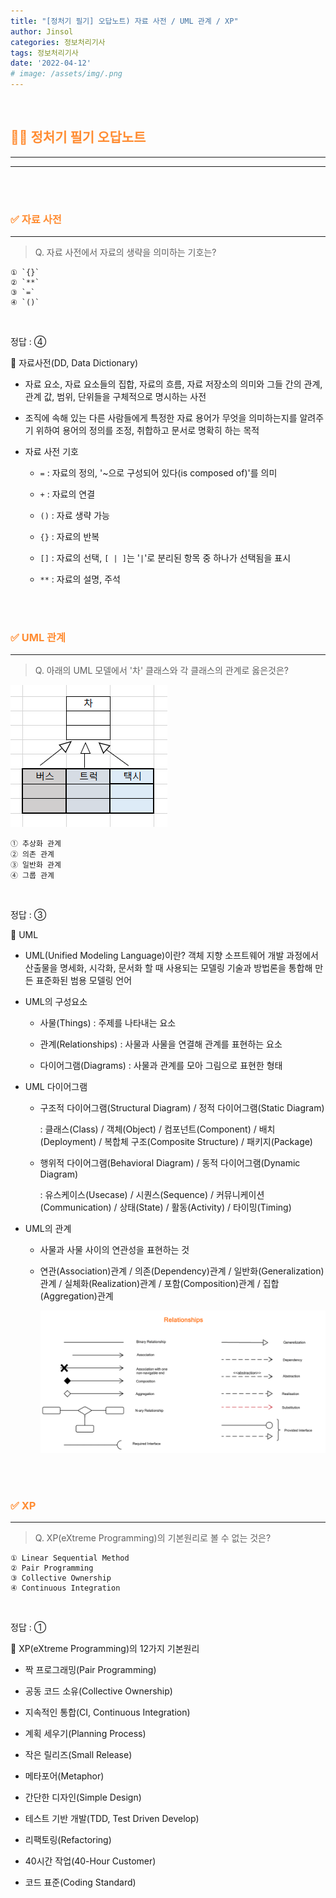 ```yaml
---
title: "[정처기 필기] 오답노트) 자료 사전 / UML 관계 / XP"
author: Jinsol
categories: 정보처리기사
tags: 정보처리기사
date: '2022-04-12'
# image: /assets/img/.png
---
```


<br>

## <span style="color:#FF8C32">**🤷‍♀️ 정처기 필기 오답노트**</span>
<hr>
<hr>

<br>
<br>

### <span style="color:#FF8C32">**✅ 자료 사전**</span>
<hr>

> Q. 자료 사전에서 자료의 생략을 의미하는 기호는?

    ① `{}`
    ② `**`
    ③ `=`
    ④ `()`

<br>

정답 : ④

🔎 자료사전(DD, Data Dictionary)

- 자료 요소, 자료 요소들의 집합, 자료의 흐름, 자료 저장소의 의미와 그들 간의 관계, 관계 값, 범위, 단위들을 구체적으로 명시하는 사전

- 조직에 속해 있는 다른 사람들에게 특정한 자료 용어가 무엇을 의미하는지를 알려주기 위하여 용어의 정의를 조정, 취합하고 문서로 명확히 하는 목적

- 자료 사전 기호

    - `=` : 자료의 정의, '~으로 구성되어 있다(is composed of)'를 의미

    - `+` : 자료의 연결
    
    - `()` : 자료 생략 가능

    - `{}` : 자료의 반복

    - `[]` : 자료의 선택, `[ | ]`는 '`|`'로 분리된 항목 중 하나가 선택됨을 표시
    
    - `**` : 자료의 설명, 주석
    
<br>
<br>

### <span style="color:#FF8C32">**✅ UML 관계**</span>
<hr>

> Q. 아래의 UML 모델에서 '차' 클래스와 각 클래스의 관계로 옳은것은?

![](/assets/img/umlrelationship_quiz.PNG)

    ① 추상화 관계
    ② 의존 관계
    ③ 일반화 관계
    ④ 그룹 관계

<br>

정답 : ③

🔎 UML

- UML(Unified Modeling Language)이란? 객체 지향 소프트웨어 개발 과정에서 산출물을 명세화, 시각화, 문서화 할 때 사용되는 모델링 기술과 방법론을 통합해 만든 표준화된 범용 모델링 언어

- UML의 구성요소

    - 사물(Things) : 주제를 나타내는 요소
    
    - 관계(Relationships) : 사물과 사물을 연결해 관계를 표현하는 요소
    
    - 다이어그램(Diagrams) : 사물과 관계를 모아 그림으로 표현한 형태

- UML 다이어그램

    - 구조적 다이어그램(Structural Diagram) / 정적 다이어그램(Static Diagram)

        : 클래스(Class) / 객체(Object) / 컴포넌트(Component) / 배치(Deployment) / 복합체 구조(Composite Structure) / 패키지(Package)
   
    - 행위적 다이어그램(Behavioral Diagram) / 동적 다이어그램(Dynamic Diagram)

        : 유스케이스(Usecase) / 시퀀스(Sequence) / 커뮤니케이션(Communication) / 상태(State) / 활동(Activity) / 타이밍(Timing)  
        
- UML의 관계

    - 사물과 사물 사이의 연관성을 표현하는 것

    - 연관(Association)관계 / 의존(Dependency)관계 / 일반화(Generalization)관계 / 실체화(Realization)관계 / 포함(Composition)관계 / 집합(Aggregation)관계

        ![](/assets/img/UmlRelationshipsArrow.png)
            
<br>
<br>

### <span style="color:#FF8C32">**✅ XP**</span>
<hr>

> Q. XP(eXtreme Programming)의 기본원리로 볼 수 없는 것은?

    ① Linear Sequential Method
    ② Pair Programming
    ③ Collective Ownership
    ④ Continuous Integration

<br>

정답 : ①

🔎 XP(eXtreme Programming)의 12가지 기본원리

- 짝 프로그래밍(Pair Programming)

- 공동 코드 소유(Collective Ownership)

- 지속적인 통합(CI, Continuous Integration)

- 계획 세우기(Planning Process)

- 작은 릴리즈(Small Release)

- 메타포어(Metaphor)

- 간단한 디자인(Simple Design)

- 테스트 기반 개발(TDD, Test Driven Develop)

- 리팩토링(Refactoring)

- 40시간 작업(40-Hour Customer)

- 코드 표준(Coding Standard)